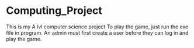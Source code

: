# Computing_Project
This is my A lvl computer science project
To play the game, just run the exe file in program.
An admin must first create a user before they can log in and play the game.
